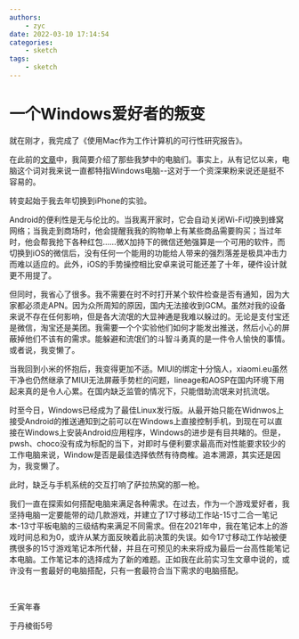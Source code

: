 ```yaml
---
authors:
    - zyc
date: 2022-03-10 17:14:54
categories:
    - sketch
tags:
    - sketch
---
```


# 一个Windows爱好者的叛变

就在刚才，我完成了《使用Mac作为工作计算机的可行性研究报告》。

在此前的[文章](tribute_to_computers)中，我简要介绍了那些我梦中的电脑们。事实上，从有记忆以来，电脑这个词对我来说一直都特指Windows电脑--这对于一个资深果粉来说还是挺不容易的。

转变起始于我去年切换到iPhone的实验。

Android的便利性是无与伦比的。当我离开家时，它会自动关闭Wi-Fi切换到蜂窝网络；当我走到商场时，他会提醒我我的购物单上有某些商品需要购买；当过年时，他会帮我抢下各种红包……微X加持下的微信还勉强算是一个可用的软件，而切换到iOS的微信后，没有任何一个能用的功能给人带来的强烈落差是极具冲击力而难以适应的。此外，iOS的手势操控相比安卓来说可能还差了十年，硬件设计就更不用提了。

但同时，我省心了很多。我不需要在时不时打开某个软件检查是否有通知，因为大家都必须走APN。因为众所周知的原因，国内无法接收到GCM。虽然对我的设备来说不存在任何影响，但是各大流氓的大显神通是我难以躲过的。无论是支付宝还是微信，淘宝还是美团。我需要一个个实验他们如何才能发出推送，然后小心的屏蔽掉他们不该有的需求。能躲避和流氓们的斗智斗勇真的是一件令人愉快的事情。或者说，我变懒了。

当我回到小米的怀抱后，我变得更加不适。MIUI的绑定十分恼人，xiaomi.eu虽然干净也仍然继承了MIUI无法屏蔽手势栏的问题，lineage和AOSP在国内环境下用起来真的是令人心累。在国内缺乏监管的情况下，只能借助流氓来对抗流氓。

时至今日，Windows已经成为了最佳Linux发行版。从最开始只能在Widnwos上接受Android的推送通知到之前可以在Windows上直接控制手机，到现在可以直接在Windows上安装Android应用程序，Windows的进步是有目共睹的。但是，pwsh、choco没有成为标配的当下，对即时与便利要求最高而对性能要求较少的工作电脑来说，Window是否是最佳选择依然有待商榷。追本溯源，其实还是因为，我变懒了。

此时，缺乏与手机系统的交互打响了萨拉热窝的那一枪。

我们一直在探索如何搭配电脑来满足各种需求。在过去，作为一个游戏爱好者，我坚持电脑一定要能带的动几款游戏，并建立了17寸移动工作站-15寸二合一笔记本-13寸平板电脑的三级结构来满足不同需求。但在2021年中，我在笔记本上的游戏时间总和为0，或许从某方面反映着此前决策的失误。如今17寸移动工作站被便携很多的15寸游戏笔记本所代替，并且在可预见的未来将成为最后一台高性能笔记本电脑。工作笔记本的选择成为了新的难题。正如我在此前实习生文章中说的，或许没有一套最好的电脑搭配，只有一套最符合当下需求的电脑搭配。

</br>

壬寅年春

于丹棱街5号
